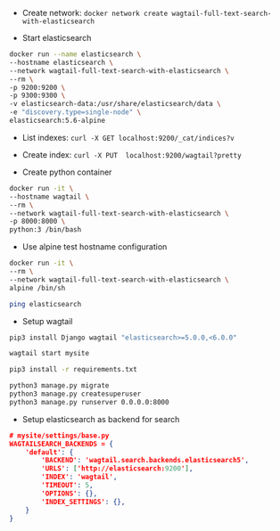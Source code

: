 - Create network: `docker network create wagtail-full-text-search-with-elasticsearch`

- Start elasticsearch

``` bash
docker run --name elasticsearch \
--hostname elasticsearch \
--network wagtail-full-text-search-with-elasticsearch \
--rm \
-p 9200:9200 \
-p 9300:9300 \
-v elasticsearch-data:/usr/share/elasticsearch/data \
-e "discovery.type=single-node" \
elasticsearch:5.6-alpine
```

- List indexes: `curl -X GET localhost:9200/_cat/indices?v`

- Create index: `curl -X PUT  localhost:9200/wagtail?pretty`

- Create python container 

``` bash
docker run -it \
--hostname wagtail \
--rm \
--network wagtail-full-text-search-with-elasticsearch \
-p 8000:8000 \
python:3 /bin/bash
```

- Use alpine test hostname configuration 

``` bash
docker run -it \
--rm \
--network wagtail-full-text-search-with-elasticsearch \
alpine /bin/sh

ping elasticsearch
```


- Setup wagtail

``` bash
pip3 install Django wagtail "elasticsearch>=5.0.0,<6.0.0"

wagtail start mysite

pip3 install -r requirements.txt

python3 manage.py migrate
python3 manage.py createsuperuser
python3 manage.py runserver 0.0.0.0:8000
```

- Setup elasticsearch as backend for search

``` json
# mysite/settings/base.py
WAGTAILSEARCH_BACKENDS = {
    'default': {
        'BACKEND': 'wagtail.search.backends.elasticsearch5',
        'URLS': ['http://elasticsearch:9200'],
        'INDEX': 'wagtail',
        'TIMEOUT': 5,
        'OPTIONS': {},
        'INDEX_SETTINGS': {},
    }
}
```





